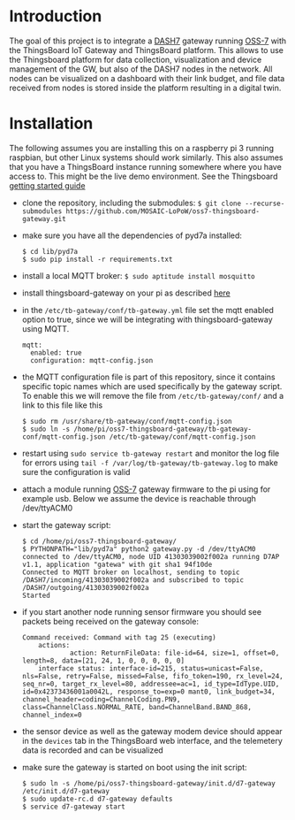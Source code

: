 # Introduction

The goal of this project is to integrate a [DASH7](http://www.dash7-alliance.org/) gateway running [OSS-7](http://mosaic-lopow.github.io/dash7-ap-open-source-stack/)
 with the ThingsBoard IoT Gateway and ThingsBoard platform. This allows to use the Thingsboard platform for data collection, visualization and device management
 of the GW, but also of the DASH7 nodes in the network. All nodes can be visualized on a dashboard with their link budget, and file data received from nodes is stored 
 inside the platform resulting in a digital twin.

# Installation

The following assumes you are installing this on a raspberry pi 3 running raspbian, but other Linux systems should work similarly.
This also assumes that you have a ThingsBoard instance running somewhere where you have access to. This might be the live demo environment.
See the Thingsboard [getting started guide](https://thingsboard.io/docs/getting-started-guides/helloworld/)

- clone the repository, including the submodules: `$ git clone --recurse-submodules https://github.com/MOSAIC-LoPoW/oss7-thingsboard-gateway.git`
- make sure you have all the dependencies of pyd7a installed:
    ```
    $ cd lib/pyd7a
    $ sudo pip install -r requirements.txt
    ```
- install a local MQTT broker: `$ sudo aptitude install mosquitto`
- install thingsboard-gateway on your pi as described [here](https://thingsboard.io/docs/iot-gateway/install/rpi/)
- in the `/etc/tb-gateway/conf/tb-gateway.yml` file set the mqtt enabled option to true, since we will be integrating with thingsboard-gateway using MQTT.
    ```
    mqtt:
      enabled: true
      configuration: mqtt-config.json
    ```
- the MQTT configuration file is part of this repository, since it contains specific topic names which are used specifically by the gateway script.
To enable this we will remove the file from `/etc/tb-gateway/conf/` and a link to this file like this
    ```
    $ sudo rm /usr/share/tb-gateway/conf/mqtt-config.json
    $ sudo ln -s /home/pi/oss7-thingsboard-gateway/tb-gateway-conf/mqtt-config.json /etc/tb-gateway/conf/mqtt-config.json
    
    ```
- restart using `sudo service tb-gateway restart` and monitor the log file for errors using `tail -f /var/log/tb-gateway/tb-gateway.log` to make sure the configuration is valid
- attach a module running [OSS-7](http://mosaic-lopow.github.io/dash7-ap-open-source-stack/) gateway firmware to the pi using for example usb. Below we assume the device is reachable through /dev/ttyACM0

- start the gateway script:
    ```
    $ cd /home/pi/oss7-thingsboard-gateway/ 
    $ PYTHONPATH="lib/pyd7a" python2 gateway.py -d /dev/ttyACM0
    connected to /dev/ttyACM0, node UID 41303039002f002a running D7AP v1.1, application "gatewa" with git sha1 94f10de
    Connected to MQTT broker on localhost, sending to topic /DASH7/incoming/41303039002f002a and subscribed to topic /DASH7/outgoing/41303039002f002a
    Started
    ```
- if you start another node running sensor firmware you should see packets being received on the gateway console:
    ```
    Command received: Command with tag 25 (executing)
        actions:
                action: ReturnFileData: file-id=64, size=1, offset=0, length=8, data=[21, 24, 1, 0, 0, 0, 0, 0]
        interface status: interface-id=215, status=unicast=False, nls=False, retry=False, missed=False, fifo_token=190, rx_level=24, seq_nr=0, target_rx_level=80, addressee=ac=1, id_type=IdType.UID, id=0x42373436001a0042L, response_to=exp=0 mant0, link_budget=34, channel_header=coding=ChannelCoding.PN9, class=ChannelClass.NORMAL_RATE, band=ChannelBand.BAND_868, channel_index=0
    ```
- the sensor device as well as the gateway modem device should appear in the `devices` tab in the ThingsBoard web interface, and the telemetery data is recorded and can be visualized
- make sure the gateway is started on boot using the init script:
    ```
    $ sudo ln -s /home/pi/oss7-thingsboard-gateway/init.d/d7-gateway /etc/init.d/d7-gateway
    $ sudo update-rc.d d7-gateway defaults
    $ service d7-gateway start
    ```
